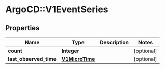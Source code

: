 # ArgoCD::V1EventSeries

## Properties
Name | Type | Description | Notes
------------ | ------------- | ------------- | -------------
**count** | **Integer** |  | [optional] 
**last_observed_time** | [**V1MicroTime**](V1MicroTime.md) |  | [optional] 


